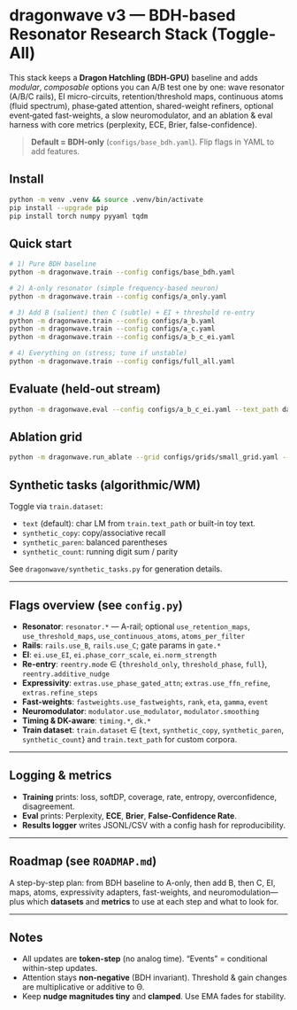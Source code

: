 
# dragonwave v3 — BDH-based Resonator Research Stack (Toggle-All)

This stack keeps a **Dragon Hatchling (BDH‑GPU)** baseline and adds *modular*, *composable*
options you can A/B test one by one: wave resonator (A/B/C rails), EI micro-circuits,
retention/threshold maps, continuous atoms (fluid spectrum), phase‑gated attention,
shared-weight refiners, optional event‑gated fast-weights, a slow neuromodulator,
and an ablation & eval harness with core metrics (perplexity, ECE, Brier, false-confidence).

> **Default = BDH-only** (`configs/base_bdh.yaml`). Flip flags in YAML to add features.

## Install
```bash
python -m venv .venv && source .venv/bin/activate
pip install --upgrade pip
pip install torch numpy pyyaml tqdm
```

## Quick start
```bash
# 1) Pure BDH baseline
python -m dragonwave.train --config configs/base_bdh.yaml

# 2) A-only resonator (simple frequency-based neuron)
python -m dragonwave.train --config configs/a_only.yaml

# 3) Add B (salient) then C (subtle) + EI + threshold re-entry
python -m dragonwave.train --config configs/a_b.yaml
python -m dragonwave.train --config configs/a_c.yaml
python -m dragonwave.train --config configs/a_b_c_ei.yaml

# 4) Everything on (stress; tune if unstable)
python -m dragonwave.train --config configs/full_all.yaml
```

## Evaluate (held-out stream)
```bash
python -m dragonwave.eval --config configs/a_b_c_ei.yaml --text_path data/heldout.txt
```

## Ablation grid
```bash
python -m dragonwave.run_ablate --grid configs/grids/small_grid.yaml --out runs/small_grid.csv
```

## Synthetic tasks (algorithmic/WM)
Toggle via `train.dataset`:
- `text` (default): char LM from `train.text_path` or built-in toy text.
- `synthetic_copy`: copy/associative recall
- `synthetic_paren`: balanced parentheses
- `synthetic_count`: running digit sum / parity

See `dragonwave/synthetic_tasks.py` for generation details.

---

## Flags overview (see `config.py`)

- **Resonator**: `resonator.*` — A-rail; optional `use_retention_maps`, `use_threshold_maps`,
  `use_continuous_atoms`, `atoms_per_filter`
- **Rails**: `rails.use_B`, `rails.use_C`; gate params in `gate.*`
- **EI**: `ei.use_EI`, `ei.phase_corr_scale`, `ei.norm_strength`
- **Re-entry**: `reentry.mode` ∈ {`threshold_only`, `threshold_phase`, `full`}, `reentry.additive_nudge`
- **Expressivity**: `extras.use_phase_gated_attn`; `extras.use_ffn_refine`, `extras.refine_steps`
- **Fast-weights**: `fastweights.use_fastweights`, `rank`, `eta`, `gamma`, `event`
- **Neuromodulator**: `modulator.use_modulator`, `modulator.smoothing`
- **Timing & DK-aware**: `timing.*`, `dk.*`
- **Train dataset**: `train.dataset` ∈ {`text`, `synthetic_copy`, `synthetic_paren`, `synthetic_count`}
  and `train.text_path` for custom corpora.

---

## Logging & metrics
- **Training** prints: loss, softDP, coverage, rate, entropy, overconfidence, disagreement.
- **Eval** prints: Perplexity, **ECE**, **Brier**, **False-Confidence Rate**.
- **Results logger** writes JSONL/CSV with a config hash for reproducibility.

---

## Roadmap (see `ROADMAP.md`)
A step-by-step plan: from BDH baseline to A-only, then add B, then C, EI, maps, atoms,
expressivity adapters, fast-weights, and neuromodulation—plus which **datasets** and
**metrics** to use at each step and what to look for.

---

## Notes
- All updates are **token-step** (no analog time). “Events” = conditional within-step updates.
- Attention stays **non‑negative** (BDH invariant). Threshold & gain changes are multiplicative or additive to Θ.
- Keep **nudge magnitudes tiny** and **clamped**. Use EMA fades for stability.
